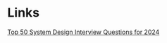 # Links

[Top 50 System Design Interview Questions for 2024](https://dev.to/somadevtoo/top-50-system-design-interview-questions-for-2024-5dbk)
